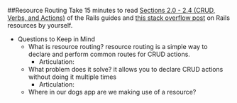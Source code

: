 ##Resource Routing
Take 15 minutes to read [Sections 2.0 - 2.4 (CRUD, Verbs, and Actions)](http://guides.rubyonrails.org/routing.html#resource-routing-the-rails-default) of the Rails guides and [this stack overflow post](http://stackoverflow.com/questions/4686945/what-is-a-resource-in-rails) on Rails resources by yourself.
- Questions to Keep in Mind
  - What is resource routing?
    resource routing is a simple way to declare and perform common routes for CRUD actions.
    - Articulation:
  - What problem does it solve?
    it allows you to declare CRUD actions without doing it multiple times
    - Articulation:
  - Where in our dogs app are we making use of a resource?

